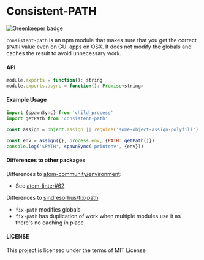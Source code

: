 Consistent-PATH
===================

[![Greenkeeper badge](https://badges.greenkeeper.io/steelbrain/consistent-path.svg)](https://greenkeeper.io/)

`consistent-path` is an npm module that makes sure that you get the correct `$PATH` value even on GUI apps on OSX. It does not modify the globals and caches the result to avoid unnecessary work.

#### API

```js
module.exports = function(): string
module.exports.async = function(): Promise<string>
```

#### Example Usage

```js
import {spawnSync} from 'child_process'
import getPath from 'consistent-path'

const assign = Object.assign || require('some-object-assign-polyfill')

const env = assign({}, process.env, {PATH: getPath()})
console.log('$PATH', spawnSync('printenv', {env}))
```

#### Differences to other packages

Differences to [atom-community/environment](https://github.com/atom-community/environment):

 - See [atom-linter#62](https://github.com/AtomLinter/atom-linter/issues/62)

Differences to [sindresorhus/fix-path](https://github.com/sindresorhus/fix-path)
 - `fix-path` modifies globals
 - `fix-path` has duplication of work when multiple modules use it as there's no caching in place

#### LICENSE
This project is licensed under the terms of MIT License
